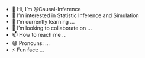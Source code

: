 - 👋 Hi, I’m @Causal-Inference
- 👀 I’m interested in Statistic Inference and Simulation 
- 🌱 I’m currently learning ...
- 💞️ I’m looking to collaborate on ...
- 📫 How to reach me ...
- 😄 Pronouns: ...
- ⚡ Fun fact: ...

<!---
Causal-Inference/Causal-Inference is a ✨ special ✨ repository because its `README.md` (this file) appears on your GitHub profile.
You can click the Preview link to take a look at your changes.
--->
